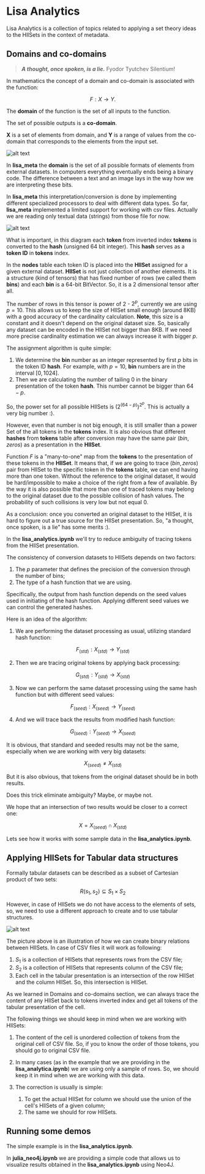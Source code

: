 # Lisa Analytics

Lisa Analytics is a collection of topics related to applying a set theory ideas to the HllSets in the context of metadata.

## Domains and co-domains

> ***A thought, once spoken, is a lie.*** Fyodor Tyutchev Silentium!

In mathematics the concept of a domain and co-domain is associated with the function:

 $$ F: X \to Y. $$

The **domain** of the function is the set of all inputs to the function.

The set of possible outputs is a **co-domain**.

**X** is a set of elements from domain, and **Y** is a range of values from the co-domain that corresponds to the elements from the input set.

![alt text](domain_codamain.png)

In **lisa_meta** the **domain** is the set of all possible formats of elements from external datasets. In computers everything eventually ends being a binary code. The difference between a text and an image lays in the way how we are interpreting these bits.

In **lisa_meta** this interpretation/conversion is done by implementing different specialized processors to deal with different data types. So far, **lisa_meta** implemented a limited support for working with csv files. Actually we are reading only textual data (strings) from those file for now.  

![alt text](lisa_meta_ingest.png)

What is important, in this diagram each **token** from inverted index **tokens** is converted to the **hash** (unsigned 64 bit integer). This **hash** serves as a **token ID** in **tokens** index.

In the **nodes** table each token ID is placed into the **HllSet** assigned for a given external dataset. **HllSet** is not just collection of another elements. It is a structure (kind of tensors) that has fixed number of rows (we called them **bins**) and each **bin** is a 64-bit BitVector. So, it is a 2 dimensional tensor after all.  

The number of rows in this tensor is power of 2 - $2^p$, currently we are using $p = 10$. This allows us to keep the size of HllSet small enough (around 8KB) with a good accuracy of the cardinality calculation. **Note**, this size is a constant and it doesn't depend on the original dataset size. So, basically any dataset can be encoded in the HllSet not bigger than 8KB. If we need more precise cardinality estimation we can always increase it with bigger $p$.

The assignment algorithm is quite simple:

 1. We determine the **bin** number as an integer represented by first $p$ bits in the token ID **hash**. For example, with $p = 10$, **bin** numbers are in the interval $\left[0, 1024\right]$.
 2. Then we are calculating the number of tailing $0$ in the binary presentation of the token **hash**. This number cannot be bigger than $64 - p$.

So, the power set for all possible HllSets is $(2^{(64 -p)})^{2^p}$. This is actually a very big number :).

However, even that number is not big enough, it is still smaller than a power Set of the all tokens in the **tokens** index. It is also obvious that different **hashes** from **tokens** table after conversion may have the same pair $(bin, zeros)$ as a presentation in the **HllSet**.

Function $F$ is a "many-to-one" map from the **tokens** to the presentation of these tokens in the **HllSet**. It means that, if we are going to trace $(bin, zeros)$ pair from HllSet to the specific token in the **tokens** table, we can end having more than one token. Without the reference to the original dataset, it would be hard/impossible to make a choice of the right from a few of available. By the way it is also possible that more than one of traced tokens may belong to the original dataset due to the possible collision of hash values. The probability of such collisions is very low but not equal $0$.

As a conclusion: once you converted an original dataset to the HllSet, it is hard to figure out a true source for the HllSet presentation. So, "a thought, once spoken, is a lie" has some merits :).

In the **lisa_analytics.ipynb** we'll try to reduce ambiguity of tracing tokens from the HllSet presentation.  

The consistency of conversion datasets to HllSets depends on two factors:

 1. The $p$ parameter that defines the precision of the conversion through the number of bins;
 2. The type of a hash function that we are using.

Specifically, the output from hash function depends on the seed values used in initiating of the hash function. Applying different seed values we can control the generated hashes.

Here is an idea of the algorithm:

 1. We are performing the dataset processing as usual, utilizing standard hash function:

$$F_{(std)}: X_{(std)} \to Y_{(std)}$$

 2. Then we are tracing original tokens by applying back processing:

$$G_{(std)}: Y_{(std)} \to X_{(std)}$$

 3. Now we can perform the same dataset processing using the same hash function but with different seed values:

$$F_{(seed)}: X_{(seed)} \to Y_{(seed)}$$

 4. And we will trace back the results from modified hash function:

$$G_{(seed)}: Y_{(seed)} \to X_{(seed)}$$

It is obvious, that standard and seeded results may not be the same, especially when we are working with very big datasets:

 $$X_{(seed)} \not= X_{(std)}$$

But it is also obvious, that tokens from the original dataset should be in both results.

Does this trick eliminate ambiguity? Maybe, or maybe not.

We hope that an intersection of two results would be closer to a correct one:

$$X = X_{(seed)} \cap X_{(std)}$$

Lets see how it works with some sample data in the **lisa_analytics.ipynb**.

## Applying HllSets for Tabular data structures

Formally tabular datasets can be described as a subset of Cartesian product of two sets:

$$ R(s_1, s_2) \subseteq S_1 \times S_2$$

However, in case of HllSets we do not have access to the elements of sets, so, we need to use a different approach to create and to use tabular structures.

![alt text](tabular.png)

The picture above is an illustration of how we can create binary relations between HllSets. In case of CSV files it will work as following:

1. $S_1$ is a collection of HllSets that represents rows from the CSV file;
2. $S_2$ is a collection of HllSets that represents column of the CSV file;
3. Each cell in the tabular presentation is an intersection of the row HllSet and the column HllSet. So, this intersection is HllSet.

As we learned in Domains and co-domains section, we can always trace the content of any HllSet back to tokens inverted index and get all tokens of the tabular presentation of the cell.

The following things we should keep in mind when we are working with HllSets:

1. The content of the cell is unordered collection of tokens from the original cell of CSV file. So, if you to know the order of those tokens, you should go to original CSV file.
2. In many cases (as in the example that we are providing in the **lisa_analytica.ipynb**) we are using only a sample of rows. So, we should keep it in mind when we are working with this data.
3. The correction is usually is simple:

   1. To get the actual HllSet for column we should use the union of the cell's HllSets of a given column;
   2. The same we should for row HllSets.

## Running some demos

The simple example is in the **lisa_analytics.ipynb**.

In **julia_neo4j.ipynb** we are providing a simple code that allows us to visualize results obtained in the **lisa_analytics.ipynb** using Neo4J.

